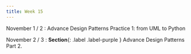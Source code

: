 ```yaml
---
title: Week 15
---
```


November 1 / 2
: Advance Design Patterns Practice 1: from UML to Python

November 2 / 3
: **Section**{: .label .label-purple } Advance Design Patterns Part 2.
